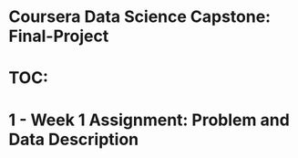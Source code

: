 # Coursera Data Science Capstone: Final-Project
# TOC:
# 1 - Week 1 Assignment: Problem and Data Description
